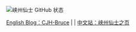 ![峡州仙士 GitHub 状态](https://github-readme-stats.vercel.app/api?username=cjh0613&show_icons=true)

[English Blog：CJH-Bruce](https://cjh0613.github.io/en/index.html) | | [中文站：峡州仙士之页](https://cjh0613.com/index.html)

